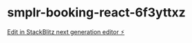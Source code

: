 # smplr-booking-react-6f3yttxz

[Edit in StackBlitz next generation editor ⚡️](https://stackblitz.com/~/github.com/hemantkamalakar/smplr-booking-react-6f3yttxz)